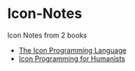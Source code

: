 # Icon-Notes

Icon Notes from 2 books
* [The Icon Programming Language](The%20Icon%20Programming%20Language)
* [Icon Programming for Humanists](Icon%20Programming%20for%20Humanists)

